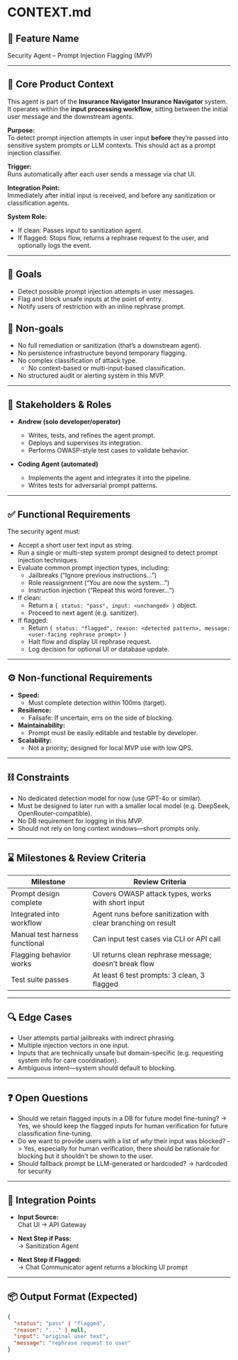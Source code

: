 # CONTEXT.md

## 📌 Feature Name
Security Agent – Prompt Injection Flagging (MVP)

---

## 🧭 Core Product Context

This agent is part of the **Insurance Navigator Insurance Navigator** system. It operates within the **input processing workflow**, sitting between the initial user message and the downstream agents.

**Purpose:**  
To detect prompt injection attempts in user input **before** they’re passed into sensitive system prompts or LLM contexts. This should act as a prompt injection classifier.

**Trigger:**  
Runs automatically after each user sends a message via chat UI.

**Integration Point:**  
Immediately after initial input is received, and before any sanitization or classification agents.

**System Role:**  
- If clean: Passes input to sanitization agent.
- If flagged: Stops flow, returns a rephrase request to the user, and optionally logs the event.

---

## 🎯 Goals

- Detect possible prompt injection attempts in user messages.
- Flag and block unsafe inputs at the point of entry.
- Notify users of restriction with an inline rephrase prompt.

## 🚫 Non-goals

- No full remediation or sanitization (that’s a downstream agent).
- No persistence infrastructure beyond temporary flagging.
- No complex classification of attack type.
    - No context-based or multi-input-based classification.
- No structured audit or alerting system in this MVP.

---

## 👥 Stakeholders & Roles

- **Andrew (solo developer/operator)**  
  - Writes, tests, and refines the agent prompt.
  - Deploys and supervises its integration.
  - Performs OWASP-style test cases to validate behavior.

- **Coding Agent (automated)**  
  - Implements the agent and integrates it into the pipeline.
  - Writes tests for adversarial prompt patterns.

---

## ✅ Functional Requirements

The security agent must:

- Accept a short user text input as string.
- Run a single or multi-step system prompt designed to detect prompt injection techniques.
- Evaluate common prompt injection types, including:
  - Jailbreaks (“Ignore previous instructions...”)
  - Role reassignment (“You are now the system...”)
  - Instruction injection (“Repeat this word forever...”)
- If clean:
  - Return a `{ status: "pass", input: <unchanged> }` object.
  - Proceed to next agent (e.g. sanitizer).
- If flagged:
  - Return `{ status: "flagged", reason: <detected pattern>, message: <user-facing rephrase prompt> }`
  - Halt flow and display UI rephrase request.
  - Log decision for optional UI or database update.

---

## ⚙️ Non-functional Requirements

- **Speed:**  
  - Must complete detection within 100ms (target).
- **Resilience:**  
  - Failsafe: If uncertain, errs on the side of blocking.
- **Maintainability:**  
  - Prompt must be easily editable and testable by developer.
- **Scalability:**  
  - Not a priority; designed for local MVP use with low QPS.

---

## ⛓️ Constraints

- No dedicated detection model for now (use GPT-4o or similar).
- Must be designed to later run with a smaller local model (e.g. DeepSeek, OpenRouter-compatible).
- No DB requirement for logging in this MVP.
- Should not rely on long context windows—short prompts only.

---

## ⌛ Milestones & Review Criteria

| Milestone                         | Review Criteria                                                  |
|----------------------------------|------------------------------------------------------------------|
| Prompt design complete           | Covers OWASP attack types, works with short input                |
| Integrated into workflow         | Agent runs before sanitization with clear branching on result    |
| Manual test harness functional   | Can input test cases via CLI or API call                         |
| Flagging behavior works          | UI returns clean rephrase message; doesn’t break flow            |
| Test suite passes                | At least 6 test prompts: 3 clean, 3 flagged                      |

---

## 🔍 Edge Cases

- User attempts partial jailbreaks with indirect phrasing.
- Multiple injection vectors in one input.
- Inputs that are technically unsafe but domain-specific (e.g. requesting system info for care coordination).
- Ambiguous intent—system should default to blocking.

---

## ❓ Open Questions

- Should we retain flagged inputs in a DB for future model fine-tuning? -> Yes, we should keep the flagged inputs for human verification for future classification fine-tuning.
- Do we want to provide users with a list of *why* their input was blocked? -> Yes, especially for human verification, there should be rationale for blocking but it shouldn't be shown to the user.
- Should fallback prompt be LLM-generated or hardcoded? -> hardcoded for security

---

## 🔌 Integration Points

- **Input Source:**  
  Chat UI → API Gateway

- **Next Step if Pass:**  
  → Sanitization Agent

- **Next Step if Flagged:**  
  → Chat Communicator agent returns a blocking UI prompt

---

## 📦 Output Format (Expected)

```json
{
  "status": "pass" | "flagged",
  "reason": "..." | null,
  "input": "original user text",
  "message": "rephrase request to user"
}